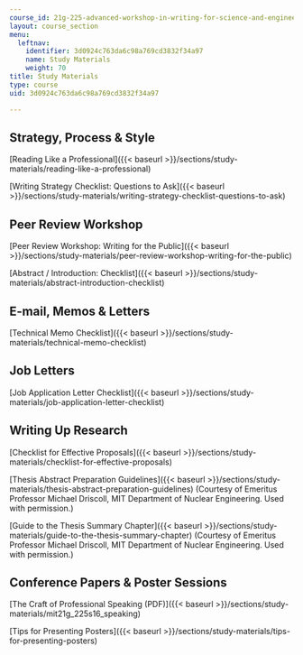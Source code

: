 ```yaml
---
course_id: 21g-225-advanced-workshop-in-writing-for-science-and-engineering-els-spring-2016
layout: course_section
menu:
  leftnav:
    identifier: 3d0924c763da6c98a769cd3832f34a97
    name: Study Materials
    weight: 70
title: Study Materials
type: course
uid: 3d0924c763da6c98a769cd3832f34a97

---
```


Strategy, Process & Style
-------------------------

[Reading Like a Professional]({{< baseurl >}}/sections/study-materials/reading-like-a-professional)

[Writing Strategy Checklist: Questions to Ask]({{< baseurl >}}/sections/study-materials/writing-strategy-checklist-questions-to-ask)

Peer Review Workshop
--------------------

[Peer Review Workshop: Writing for the Public]({{< baseurl >}}/sections/study-materials/peer-review-workshop-writing-for-the-public)

[Abstract / Introduction: Checklist]({{< baseurl >}}/sections/study-materials/abstract-introduction-checklist)

E-mail, Memos & Letters
-----------------------

[Technical Memo Checklist]({{< baseurl >}}/sections/study-materials/technical-memo-checklist)

Job Letters
-----------

[Job Application Letter Checklist]({{< baseurl >}}/sections/study-materials/job-application-letter-checklist)

Writing Up Research
-------------------

[Checklist for Effective Proposals]({{< baseurl >}}/sections/study-materials/checklist-for-effective-proposals)

[Thesis Abstract Preparation Guidelines]({{< baseurl >}}/sections/study-materials/thesis-abstract-preparation-guidelines) (Courtesy of Emeritus Professor Michael Driscoll, MIT Department of Nuclear Engineering. Used with permission.)

[Guide to the Thesis Summary Chapter]({{< baseurl >}}/sections/study-materials/guide-to-the-thesis-summary-chapter) (Courtesy of Emeritus Professor Michael Driscoll, MIT Department of Nuclear Engineering. Used with permission.)

Conference Papers & Poster Sessions
-----------------------------------

[The Craft of Professional Speaking (PDF)]({{< baseurl >}}/sections/study-materials/mit21g_225s16_speaking)

[Tips for Presenting Posters]({{< baseurl >}}/sections/study-materials/tips-for-presenting-posters)